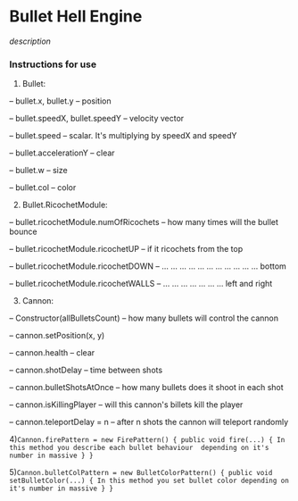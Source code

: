 # Bullet Hell Engine
*description*

### Instructions for use

1) Bullet:

  – bullet.x, bullet.y – position
  
  – bullet.speedX, bullet.speedY – velocity vector
  
  – bullet.speed – scalar. It's multiplying by speedX and speedY
  
  – bullet.accelerationY – clear
  
  – bullet.w – size
  
  – bullet.col – color
  
  2) Bullet.RicochetModule:
  
  – bullet.ricochetModule.numOfRicochets – how many times will the bullet bounce
  
  – bullet.ricochetModule.ricochetUP – if it ricochets from the top
  
  – bullet.ricochetModule.ricochetDOWN – … … … … … … … … … … … bottom
  
  – bullet.ricochetModule.ricochetWALLS – … … … … … … … left and right
   
  3) Cannon:
  
  – Constructor(allBulletsCount) – how many bullets will control the cannon
  
  – cannon.setPosition(x, y)
  
  – cannon.health – clear
  
  – cannon.shotDelay – time between shots
  
  – cannon.bulletShotsAtOnce – how many bullets does it shoot in each shot
  
  – cannon.isKillingPlayer – will this cannon's billets kill the player
  
  – cannon.teleportDelay = n – after n shots the cannon will teleport randomly
  
  4)```Cannon.firePattern = new FirePattern() {
    public void fire(...) {
      In this method you describe each bullet behaviour 
      depending on it's number in massive
    }
  }```
  
  5)```Cannon.bulletColPattern = new BulletColorPattern() {
    public void setBulletColor(...) {
      In this method you set bullet color
      depending on it's number in massive
    }
  }```
  
